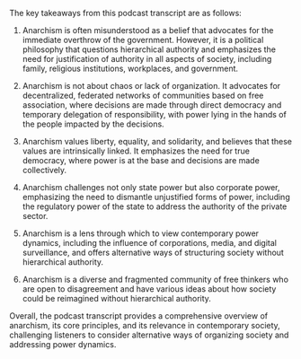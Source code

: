 The key takeaways from this podcast transcript are as follows:

1. Anarchism is often misunderstood as a belief that advocates for the immediate overthrow of the government. However, it is a political philosophy that questions hierarchical authority and emphasizes the need for justification of authority in all aspects of society, including family, religious institutions, workplaces, and government.

2. Anarchism is not about chaos or lack of organization. It advocates for decentralized, federated networks of communities based on free association, where decisions are made through direct democracy and temporary delegation of responsibility, with power lying in the hands of the people impacted by the decisions.

3. Anarchism values liberty, equality, and solidarity, and believes that these values are intrinsically linked. It emphasizes the need for true democracy, where power is at the base and decisions are made collectively.

4. Anarchism challenges not only state power but also corporate power, emphasizing the need to dismantle unjustified forms of power, including the regulatory power of the state to address the authority of the private sector.

5. Anarchism is a lens through which to view contemporary power dynamics, including the influence of corporations, media, and digital surveillance, and offers alternative ways of structuring society without hierarchical authority.

6. Anarchism is a diverse and fragmented community of free thinkers who are open to disagreement and have various ideas about how society could be reimagined without hierarchical authority.

Overall, the podcast transcript provides a comprehensive overview of anarchism, its core principles, and its relevance in contemporary society, challenging listeners to consider alternative ways of organizing society and addressing power dynamics.
